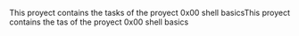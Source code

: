 This proyect contains the tasks of the proyect 0x00 shell basicsThis proyect contains the tas of the proyect 0x00 shell basics
